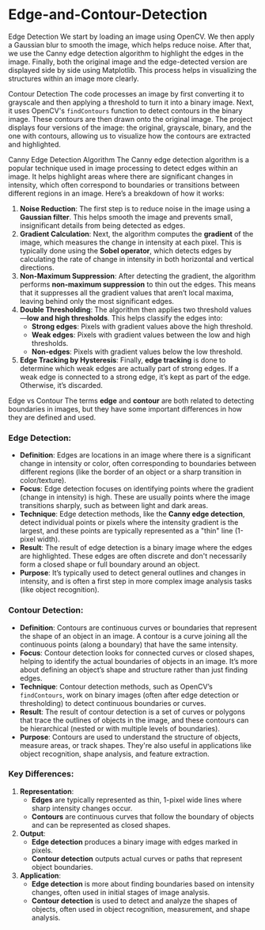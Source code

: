 # Edge-and-Contour-Detection

Edge Detection
We start by loading an image using OpenCV. We then apply a Gaussian blur to smooth the image, which helps reduce noise. After that, we use the Canny edge detection algorithm to highlight the edges in the image. Finally, both the original image and the edge-detected version are displayed side by side using Matplotlib. This process helps in visualizing the structures within an image more clearly.

Contour Detection
The code processes an image by first converting it to grayscale and then applying a threshold to turn it into a binary image. Next, it uses OpenCV's `findContours` function to detect contours in the binary image. These contours are then drawn onto the original image. The project displays four versions of the image: the original, grayscale, binary, and the one with contours, allowing us to visualize how the contours are extracted and highlighted.

Canny Edge Detection Algorithm
The Canny edge detection algorithm is a popular technique used in image processing to detect edges within an image. It helps highlight areas where there are significant changes in intensity, which often correspond to boundaries or transitions between different regions in an image. Here’s a breakdown of how it works:
1. **Noise Reduction**: The first step is to reduce noise in the image using a **Gaussian filter**. This helps smooth the image and prevents small, insignificant details from being detected as edges.
2. **Gradient Calculation**: Next, the algorithm computes the **gradient** of the image, which measures the change in intensity at each pixel. This is typically done using the **Sobel operator**, which detects edges by calculating the rate of change in intensity in both horizontal and vertical directions.
3. **Non-Maximum Suppression**: After detecting the gradient, the algorithm performs **non-maximum suppression** to thin out the edges. This means that it suppresses all the gradient values that aren’t local maxima, leaving behind only the most significant edges.
4. **Double Thresholding**: The algorithm then applies two threshold values—**low and high thresholds**. This helps classify the edges into:
   - **Strong edges**: Pixels with gradient values above the high threshold.
   - **Weak edges**: Pixels with gradient values between the low and high thresholds.
   - **Non-edges**: Pixels with gradient values below the low threshold.
5. **Edge Tracking by Hysteresis**: Finally, **edge tracking** is done to determine which weak edges are actually part of strong edges. If a weak edge is connected to a strong edge, it’s kept as part of the edge. Otherwise, it’s discarded.

Edge vs Contour
The terms **edge** and **contour** are both related to detecting boundaries in images, but they have some important differences in how they are defined and used.
### **Edge Detection**:
- **Definition**: Edges are locations in an image where there is a significant change in intensity or color, often corresponding to boundaries between different regions (like the border of an object or a sharp transition in color/texture).
- **Focus**: Edge detection focuses on identifying points where the gradient (change in intensity) is high. These are usually points where the image transitions sharply, such as between light and dark areas.
- **Technique**: Edge detection methods, like the **Canny edge detection**, detect individual points or pixels where the intensity gradient is the largest, and these points are typically represented as a "thin" line (1-pixel width).
- **Result**: The result of edge detection is a binary image where the edges are highlighted. These edges are often discrete and don't necessarily form a closed shape or full boundary around an object.
- **Purpose**: It’s typically used to detect general outlines and changes in intensity, and is often a first step in more complex image analysis tasks (like object recognition).
### **Contour Detection**:
- **Definition**: Contours are continuous curves or boundaries that represent the shape of an object in an image. A contour is a curve joining all the continuous points (along a boundary) that have the same intensity.
- **Focus**: Contour detection looks for connected curves or closed shapes, helping to identify the actual boundaries of objects in an image. It’s more about defining an object’s shape and structure rather than just finding edges.
- **Technique**: Contour detection methods, such as OpenCV’s `findContours`, work on binary images (often after edge detection or thresholding) to detect continuous boundaries or curves.
- **Result**: The result of contour detection is a set of curves or polygons that trace the outlines of objects in the image, and these contours can be hierarchical (nested or with multiple levels of boundaries).
- **Purpose**: Contours are used to understand the structure of objects, measure areas, or track shapes. They're also useful in applications like object recognition, shape analysis, and feature extraction.
### Key Differences:
1. **Representation**: 
   - **Edges** are typically represented as thin, 1-pixel wide lines where sharp intensity changes occur.
   - **Contours** are continuous curves that follow the boundary of objects and can be represented as closed shapes.
2. **Output**: 
   - **Edge detection** produces a binary image with edges marked in pixels.
   - **Contour detection** outputs actual curves or paths that represent object boundaries.
3. **Application**: 
   - **Edge detection** is more about finding boundaries based on intensity changes, often used in initial stages of image analysis.
   - **Contour detection** is used to detect and analyze the shapes of objects, often used in object recognition, measurement, and shape analysis.



